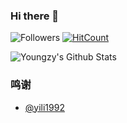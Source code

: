 ### Hi there 👋
![Followers](https://img.shields.io/github/followers/youngzhu?label=Follw&style=social)
[![HitCount](http://hits.dwyl.com/youngzhu/youngzhu.svg)](http://hits.dwyl.com/youngzhu/youngzhu)  

<!--
**youngzhu/youngzhu** is a ✨ _special_ ✨ repository because its `README.md` (this file) appears on your GitHub profile.

Here are some ideas to get you started:

- 🔭 I’m currently working on ...
- 🌱 I’m currently learning ...
- 👯 I’m looking to collaborate on ...
- 🤔 I’m looking for help with ...
- 💬 Ask me about ...
- 📫 How to reach me: ...
- 😄 Pronouns: ...
- ⚡ Fun fact: ...
-->

![Youngzy's Github Stats](https://github-readme-stats.vercel.app/api?username=youngzhu&show_icons=true)

### 鸣谢
- [@yili1992](https://github.com/yili1992)

